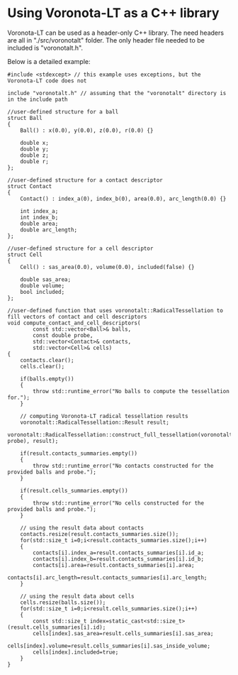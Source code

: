 # Using Voronota-LT as a C++ library

Voronota-LT can be used as a header-only C++ library.
The need headers are all in "./src/voronotalt" folder.
The only header file needed to be included is "voronotalt.h".

Below is a detailed example:

    #include <stdexcept> // this example uses exceptions, but the Voronota-LT code does not
    
    include "voronotalt.h" // assuming that the "voronotalt" directory is in the include path
    
    //user-defined structure for a ball
    struct Ball
    {
        Ball() : x(0.0), y(0.0), z(0.0), r(0.0) {}
    
        double x;
        double y;
        double z;
        double r;
    };
    
    //user-defined structure for a contact descriptor
    struct Contact
    {
        Contact() : index_a(0), index_b(0), area(0.0), arc_length(0.0) {}
    
        int index_a;
        int index_b;
        double area;
        double arc_length;
    };
    
    //user-defined structure for a cell descriptor
    struct Cell
    {
        Cell() : sas_area(0.0), volume(0.0), included(false) {}
    
        double sas_area;
        double volume;
        bool included;
    };
    
    //user-defined function that uses voronotalt::RadicalTessellation to fill vectors of contact and cell descriptors
    void compute_contact_and_cell_descriptors(
            const std::vector<Ball>& balls,
            const double probe,
            std::vector<Contact>& contacts,
            std::vector<Cell>& cells)
    {
        contacts.clear();
        cells.clear();
    
        if(balls.empty())
        {
            throw std::runtime_error("No balls to compute the tessellation for.");
        }
    
        // computing Voronota-LT radical tessellation results
        voronotalt::RadicalTessellation::Result result;
        voronotalt::RadicalTessellation::construct_full_tessellation(voronotalt::get_spheres_from_balls(balls, probe), result);
    
        if(result.contacts_summaries.empty())
        {
            throw std::runtime_error("No contacts constructed for the provided balls and probe.");
        }
    
        if(result.cells_summaries.empty())
        {
            throw std::runtime_error("No cells constructed for the provided balls and probe.");
        }
    
        // using the result data about contacts
        contacts.resize(result.contacts_summaries.size());
        for(std::size_t i=0;i<result.contacts_summaries.size();i++)
        {
            contacts[i].index_a=result.contacts_summaries[i].id_a;
            contacts[i].index_b=result.contacts_summaries[i].id_b;
            contacts[i].area=result.contacts_summaries[i].area;
            contacts[i].arc_length=result.contacts_summaries[i].arc_length;
        }
    
        // using the result data about cells
        cells.resize(balls.size());
        for(std::size_t i=0;i<result.cells_summaries.size();i++)
        {
            const std::size_t index=static_cast<std::size_t>(result.cells_summaries[i].id);
            cells[index].sas_area=result.cells_summaries[i].sas_area;
            cells[index].volume=result.cells_summaries[i].sas_inside_volume;
            cells[index].included=true;
        }
    }

